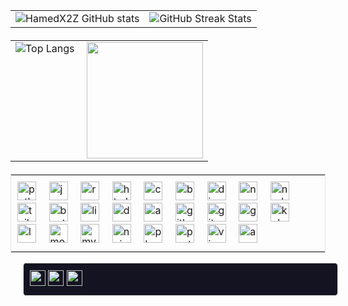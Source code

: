 <!--[![HamedX2Z github activity graph](https://github-readme-activity-graph.vercel.app/graph?username=HamedX2Z&theme=react)](https://github.com/ashutosh00710/github-readme-activity-graph) -->

<table cellspacing="0" cellpadding="0">
  <tr>
    <td>
      <img src="https://github-readme-stats.vercel.app/api?username=HamedX2Z&show_icons=true&theme=radical" alt="HamedX2Z GitHub stats"/>
    </td>
    <td>
      <img src="https://streak-stats.demolab.com?user=HamedX2Z&theme=radical" alt="GitHub Streak Stats"/>
    </td>
  </tr>
</table>

<!-- Place Top Languages and Social Media Box Next to Each Other -->
<table cellspacing="0" cellpadding="0" style="margin-top: 20px;">
  <tr>
    <!-- Top Languages Section -->
    <td style="vertical-align: top;">
      <img src="https://github-readme-stats.vercel.app/api/top-langs/?username=HamedX2Z&hide_progress=false&theme=radical" alt="Top Langs"/>
    </td>
    <td>
      <img align="right" height="186" src="https://uploadkon.ir/uploads/547c01_24levi.gif"/>
    </td>


<!-- Technology Icons Box -->
<table style="border: 1px solid #e4e2e2; border-spacing: 0; margin-top: 20px;">
  <tr>
    <td style="padding: 10px;">
      <img src="https://cdn.jsdelivr.net/gh/devicons/devicon/icons/python/python-original.svg" height="30" alt="python logo" />
      <img width="12" />
      <img src="https://cdn.jsdelivr.net/gh/devicons/devicon/icons/javascript/javascript-original.svg" height="30" alt="javascript logo" />
      <img width="12" />
      <img src="https://cdn.jsdelivr.net/gh/devicons/devicon/icons/react/react-original.svg" height="30" alt="react logo" />
      <img width="12" />
      <img src="https://cdn.jsdelivr.net/gh/devicons/devicon/icons/html5/html5-original.svg" height="30" alt="html5 logo" />
      <img width="12" />
      <img src="https://cdn.jsdelivr.net/gh/devicons/devicon/icons/css3/css3-original.svg" height="30" alt="css3 logo" />
      <img width="12" />
      <img src="https://cdn.jsdelivr.net/gh/devicons/devicon/icons/bash/bash-original.svg" height="30" alt="bash logo" />
      <img width="12" />
      <img src="https://cdn.jsdelivr.net/gh/devicons/devicon/icons/django/django-plain.svg" height="30" alt="django logo" />
      <img width="12" />
      <img src="https://cdn.jsdelivr.net/gh/devicons/devicon/icons/npm/npm-original-wordmark.svg" height="30" alt="npm logo" />
      <img width="12" />
      <img src="https://cdn.jsdelivr.net/gh/devicons/devicon/icons/nodejs/nodejs-plain-wordmark.svg" height="30" alt="nodejs logo" />
      <img width="12" />
      <img src="https://cdn.jsdelivr.net/gh/devicons/devicon/icons/tailwindcss/tailwindcss-original-wordmark.svg" height="30" alt="tailwindcss logo" />
      <img width="12" />
      <img src="https://cdn.jsdelivr.net/gh/devicons/devicon/icons/bootstrap/bootstrap-original.svg" height="30" alt="bootstrap logo" />
      <img width="12" />
      <img src="https://cdn.jsdelivr.net/gh/devicons/devicon/icons/linux/linux-original.svg" height="30" alt="linux logo"  />
      <img width="12" />
      <img src="https://cdn.jsdelivr.net/gh/devicons/devicon/icons/docker/docker-original.svg" height="30" alt="docker logo"  />
      <img width="12" />
      <img src="https://cdn.jsdelivr.net/gh/devicons/devicon/icons/amazonwebservices/amazonwebservices-line-wordmark.svg" height="30" alt="amazonwebservices logo"  />
      <img width="12" />
      <img src="https://cdn.jsdelivr.net/gh/devicons/devicon/icons/gitlab/gitlab-original.svg" height="30" alt="gitlab logo"  />
      <img width="12" />
      <img src="https://cdn.jsdelivr.net/gh/devicons/devicon/icons/git/git-original.svg" height="30" alt="git logo"  />
      <img width="12" />
      <img src="https://cdn.jsdelivr.net/gh/devicons/devicon/icons/googlecloud/googlecloud-original.svg" height="30" alt="googlecloud logo"  />
      <img width="12" />
      <img src="https://cdn.jsdelivr.net/gh/devicons/devicon/icons/kubernetes/kubernetes-plain.svg" height="30" alt="kubernetes logo"  />
      <img width="12" />
      <img src="https://cdn.jsdelivr.net/gh/devicons/devicon/icons/laravel/laravel-original.svg" height="30" alt="laravel logo"  />
      <img width="12" />
      <img src="https://cdn.jsdelivr.net/gh/devicons/devicon/icons/mongodb/mongodb-original.svg" height="30" alt="mongodb logo"  />
      <img width="12" />
      <img src="https://cdn.jsdelivr.net/gh/devicons/devicon/icons/mysql/mysql-original.svg" height="30" alt="mysql logo"  />
      <img width="12" />
      <img src="https://cdn.jsdelivr.net/gh/devicons/devicon/icons/nginx/nginx-original.svg" height="30" alt="nginx logo"  />
      <img width="12" />
      <img src="https://cdn.jsdelivr.net/gh/devicons/devicon/icons/php/php-original.svg" height="30" alt="php logo"  />
      <img width="12" />
      <img src="https://cdn.jsdelivr.net/gh/devicons/devicon/icons/postgresql/postgresql-original.svg" height="30" alt="postgresql logo"  />
      <img width="12" />
      <img src="https://cdn.jsdelivr.net/gh/devicons/devicon/icons/vim/vim-original.svg" height="30" alt="vim logo"  />
      <img width="12" />
      <img src="https://cdn.jsdelivr.net/gh/devicons/devicon/icons/apache/apache-original.svg" height="30" alt="apache logo"  />
    </td>
  </tr>
</table>
 <!-- Social Media Box Section -->
<td style="vertical-align: top;">
  <table style="border: 1px solid #e4e2e2; border-spacing: 0; padding: 0; margin-left: 20px; border-radius: 5px; background-color: #141321;">
    <tr>
      <td style="padding: 10px;">
        <a href="https://www.linkedin.com/in/hamed-rahmati-788427298/" target="_blank">
          <img src="https://img.shields.io/static/v1?message=LinkedIn&logo=linkedin&label=&color=0077B5&logoColor=white&labelColor=&style=for-the-badge" height="25" alt="LinkedIn logo" />
        </a>
        <a href="https://www.instagram.com/heyy.hamed/" target="_blank">
          <img src="https://img.shields.io/static/v1?message=Instagram&logo=instagram&label=&color=E4405F&logoColor=white&labelColor=&style=for-the-badge" height="25" alt="Instagram logo" />
        </a>
        <a href="mailto:hamedrahmatibusiness@gmail.com" target="_blank">
          <img src="https://img.shields.io/static/v1?message=Gmail&logo=gmail&label=&color=D14836&logoColor=white&labelColor=&style=for-the-badge" height="25" alt="Gmail logo" />
        </a>
      </td>
    </tr>
  </table>
</td>
